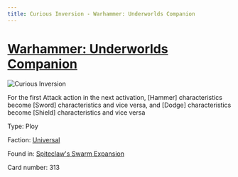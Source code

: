 ```yaml
---
title: Curious Inversion - Warhammer: Underworlds Companion
---
```


# [Warhammer: Underworlds Companion](https://guidokessels.github.io/wh-underworlds)

  

![Curious Inversion](https://warhammerunderworlds.com/wp-content/uploads/sites/6/2018/02/313_ENG.png)

For the first Attack action in the next activation, [Hammer] characteristics become [Sword] characteristics and vice versa, and [Dodge] characteristics become [Shield] characteristics and vice versa

Type: Ploy

Faction: [Universal](https://guidokessels.github.io/wh-underworlds/factions/universal)

Found in: [Spiteclaw's Swarm Expansion](https://guidokessels.github.io/wh-underworlds/locations/spiteclaws-swarm-expansion)

Card number: 313
